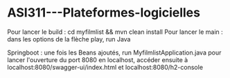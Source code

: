 # ASI311---Plateformes-logicielles

Pour lancer le build : cd myfilmlist && mvn clean install
Pour lancer le main : dans les options de la flèche play, run Java

Springboot : une fois les Beans ajoutés, run MyfilmlistApplication.java pour lancer l'ouverture du port 8080 en localhost, accéder ensuite à localhost:8080/swagger-ui/index.html et localhost:8080/h2-console
